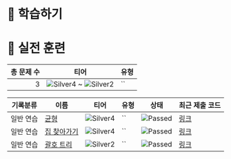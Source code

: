 # 📖 학습하기

# 🥇 실전 훈련
|총 문제 수|티어|유형|
|---:|---|---|
|3|![Silver4][s4] ~ ![Silver2][s2]|``|

|기록분류|이름|티어|유형|상태|최근 제출 코드|
|---|---|---|---|---|---|
|일반 연습|[균형](https://www.codetree.ai/training-field/search/problems/balance-scale)|![Silver4][s4]|``|![Passed][passed]|[링크](https://github.com/janghyunroh/codetree-TILs/blob/main/241009/%EA%B7%A0%ED%98%95/balance-scale.cpp)|
|일반 연습|[집 찾아가기](https://www.codetree.ai/training-field/search/problems/find-the-house)|![Silver4][s4]|``|![Passed][passed]|[링크](https://github.com/janghyunroh/codetree-TILs/blob/main/241009/%EC%A7%91%20%EC%B0%BE%EC%95%84%EA%B0%80%EA%B8%B0/find-the-house.cpp)|
|일반 연습|[괄호 트리](https://www.codetree.ai/training-field/search/problems/parentheses-tree)|![Silver2][s2]|``|![Passed][passed]|[링크](https://github.com/janghyunroh/codetree-TILs/blob/main/241009/%EA%B4%84%ED%98%B8%20%ED%8A%B8%EB%A6%AC/parentheses-tree.cpp)|










[b5]: https://img.shields.io/badge/Bronze_5-%235D3E31.svg
[b4]: https://img.shields.io/badge/Bronze_4-%235D3E31.svg
[b3]: https://img.shields.io/badge/Bronze_3-%235D3E31.svg
[b2]: https://img.shields.io/badge/Bronze_2-%235D3E31.svg
[b1]: https://img.shields.io/badge/Bronze_1-%235D3E31.svg
[s5]: https://img.shields.io/badge/Silver_5-%23394960.svg
[s4]: https://img.shields.io/badge/Silver_4-%23394960.svg
[s3]: https://img.shields.io/badge/Silver_3-%23394960.svg
[s2]: https://img.shields.io/badge/Silver_2-%23394960.svg
[s1]: https://img.shields.io/badge/Silver_1-%23394960.svg
[g5]: https://img.shields.io/badge/Gold_5-%23FFC433.svg
[g4]: https://img.shields.io/badge/Gold_4-%23FFC433.svg
[g3]: https://img.shields.io/badge/Gold_3-%23FFC433.svg
[g2]: https://img.shields.io/badge/Gold_2-%23FFC433.svg
[g1]: https://img.shields.io/badge/Gold_1-%23FFC433.svg
[p5]: https://img.shields.io/badge/Platinum_5-%2376DDD8.svg
[p4]: https://img.shields.io/badge/Platinum_4-%2376DDD8.svg
[p3]: https://img.shields.io/badge/Platinum_3-%2376DDD8.svg
[p2]: https://img.shields.io/badge/Platinum_2-%2376DDD8.svg
[p1]: https://img.shields.io/badge/Platinum_1-%2376DDD8.svg
[passed]: https://img.shields.io/badge/Passed-%23009D27.svg
[failed]: https://img.shields.io/badge/Failed-%23D24D57.svg
[easy]: https://img.shields.io/badge/쉬움-%235cb85c.svg?for-the-badge
[medium]: https://img.shields.io/badge/보통-%23FFC433.svg?for-the-badge
[hard]: https://img.shields.io/badge/어려움-%23D24D57.svg?for-the-badge